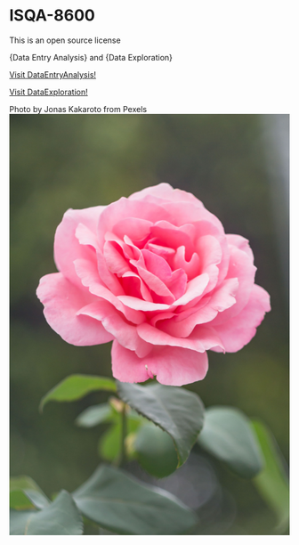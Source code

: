 # ISQA-8600
This is an open source license

{Data Entry Analysis} and {Data Exploration} 

[Visit DataEntryAnalysis!](www.github.com)

[Visit DataExploration!](www.github.com)

Photo by Jonas Kakaroto from Pexels
![Jonas Kakaroto](pexels-jonas-kakaroto-736230.jpg)
